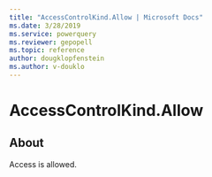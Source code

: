 ```yaml
---
title: "AccessControlKind.Allow | Microsoft Docs"
ms.date: 3/28/2019
ms.service: powerquery
ms.reviewer: gepopell
ms.topic: reference
author: dougklopfenstein
ms.author: v-douklo
---
```

# AccessControlKind.Allow

## About  

Access is allowed.

  
